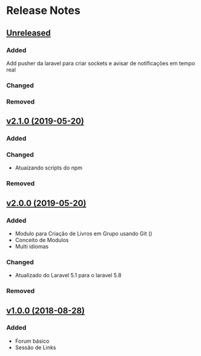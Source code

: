 # Release Notes

## [Unreleased](https://github.com/austrolibertario/hoppe/compare/v2.1.0...master)

### Added

Add pusher da laravel para criar sockets e avisar de notificações em tempo real

### Changed

### Removed


## [v2.1.0 (2019-05-20)](https://github.com/austrolibertario/hoppe/compare/v2.0.0...v2.1.0)

### Added

### Changed
- Atuaizando scripts do npm

### Removed


## [v2.0.0 (2019-05-20)](https://github.com/austrolibertario/hoppe/compare/v1.0.0...v2.0.0)

### Added
- Modulo para Criação de Livros em Grupo usando Git ()
- Conceito de Modulos
- Multi idiomas

### Changed
- Atualizado do Laravel 5.1 para o laravel 5.8

### Removed


## [v1.0.0 (2018-08-28)](https://github.com/austrolibertario/hoppe/compare/v0.1.0...v1.0.0)

### Added

- Forum básico
- Sessão de Links